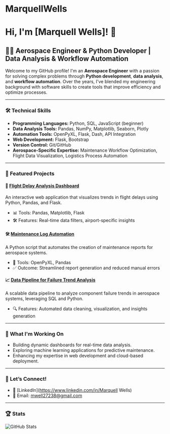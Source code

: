 # MarquellWells
# Hi, I'm [Marquell Wells]! 🚀

## 👨‍💻 Aerospace Engineer & Python Developer | Data Analysis & Workflow Automation

Welcome to my GitHub profile! I'm an **Aerospace Engineer** with a passion for solving complex problems through **Python development**, **data analysis**, and **workflow automation**. Over the years, I've blended my engineering background with software skills to create tools that improve efficiency and optimize processes.

---

### 🛠️ **Technical Skills**

- **Programming Languages:** Python, SQL, JavaScript (beginner)
- **Data Analysis Tools:** Pandas, NumPy, Matplotlib, Seaborn, Plotly  
- **Automation Tools:** OpenPyXL, Flask, Dash, API Integration  
- **Web Development:** Flask, Bootstrap  
- **Version Control:** Git/GitHub  
- **Aerospace-Specific Expertise:** Maintenance Workflow Optimization, Flight Data Visualization, Logistics Process Automation  

---

### 📂 **Featured Projects**

#### 🚀 [Flight Delay Analysis Dashboard](https://github.com/your-username/flight-delay-analysis)
An interactive web application that visualizes trends in flight delays using Python, Pandas, and Flask.  
- 📊 Tools: Pandas, Matplotlib, Flask  
- 🛠️ Features: Real-time data filters, airport-specific insights  

#### 🛠️ [Maintenance Log Automation](https://github.com/your-username/maintenance-log-automation)
A Python script that automates the creation of maintenance reports for aerospace systems.  
- 📄 Tools: OpenPyXL, Pandas  
- ✅ Outcome: Streamlined report generation and reduced manual errors  

#### 📈 [Data Pipeline for Failure Trend Analysis](https://github.com/your-username/failure-trend-analysis)
A scalable data pipeline to analyze component failure trends in aerospace systems, leveraging SQL and Python.  
- 🔍 Features: Automated data cleaning, visualization, and insights generation  

---

### 🌟 **What I'm Working On**
- Building dynamic dashboards for real-time data analysis.  
- Exploring machine learning applications for predictive maintenance.  
- Enhancing my expertise in web development and cloud-based deployment.  

---

### 🤝 **Let’s Connect!**
- 💼 [LinkedIn](https://www.linkedin.com/in/Marquell Wells)  
- 📧 Email: mwell27238@gmail.com 

---

### 🏆 **Stats**
![GitHub Stats](https://github-readme-stats.vercel.app/api?username=your-username&show_icons=true&theme=radical)  
